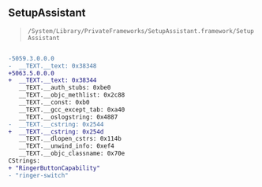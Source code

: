 ## SetupAssistant

> `/System/Library/PrivateFrameworks/SetupAssistant.framework/SetupAssistant`

```diff

-5059.3.0.0.0
-  __TEXT.__text: 0x38348
+5063.5.0.0.0
+  __TEXT.__text: 0x38344
   __TEXT.__auth_stubs: 0xbe0
   __TEXT.__objc_methlist: 0x2c88
   __TEXT.__const: 0xb0
   __TEXT.__gcc_except_tab: 0xa40
   __TEXT.__oslogstring: 0x4887
-  __TEXT.__cstring: 0x2544
+  __TEXT.__cstring: 0x254d
   __TEXT.__dlopen_cstrs: 0x114b
   __TEXT.__unwind_info: 0xef4
   __TEXT.__objc_classname: 0x70e
CStrings:
+ "RingerButtonCapability"
- "ringer-switch"

```
